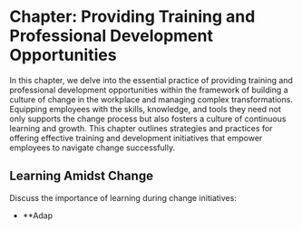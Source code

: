 Chapter: Providing Training and Professional Development Opportunities
======================================================================

In this chapter, we delve into the essential practice of providing training and professional development opportunities within the framework of building a culture of change in the workplace and managing complex transformations. Equipping employees with the skills, knowledge, and tools they need not only supports the change process but also fosters a culture of continuous learning and growth. This chapter outlines strategies and practices for offering effective training and development initiatives that empower employees to navigate change successfully.

Learning Amidst Change
----------------------

Discuss the importance of learning during change initiatives:

* \*\*Adap
